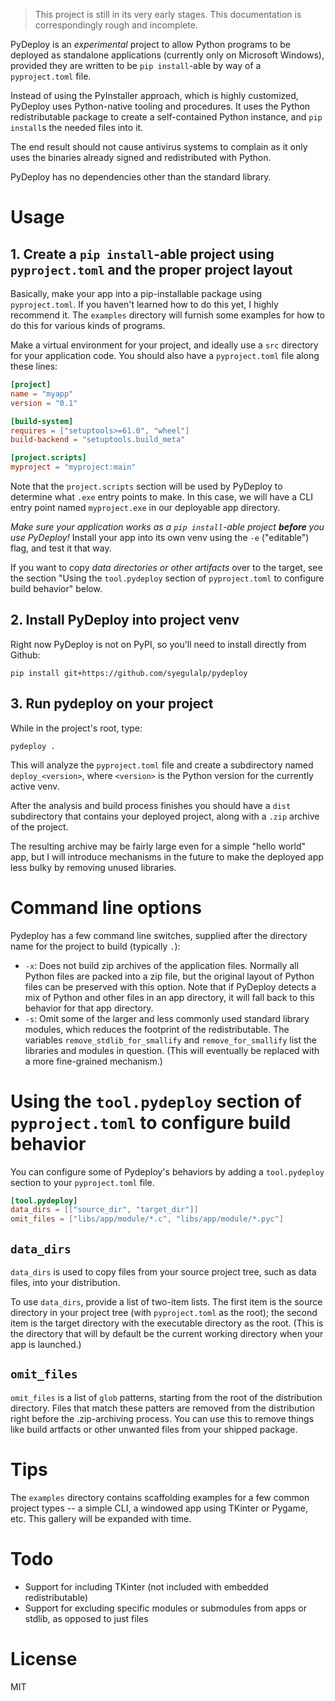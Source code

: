 > This project is still in its very early stages. This documentation is correspondingly rough and incomplete.

PyDeploy is an *experimental* project to allow Python programs to be deployed as standalone applications (currently only on Microsoft Windows), provided they are written to be `pip install`-able by way of a `pyproject.toml` file.

Instead of using the PyInstaller approach, which is highly customized, PyDeploy uses Python-native tooling and procedures. It uses the Python redistributable package to create a self-contained Python instance, and `pip install`s the needed files into it.

The end result should not cause antivirus systems to complain as it only uses the binaries already signed and redistributed with Python.

PyDeploy has no dependencies other than the standard library.

# Usage

## 1. Create a `pip install`-able project using `pyproject.toml` and the proper project layout

Basically, make your app into a pip-installable package using `pyproject.toml`. If you haven't learned how to do this yet, I highly recommend it. The `examples` directory will furnish some examples for how to do this for various kinds of programs.

Make a virtual environment for your project, and ideally use a `src` directory for your application code. You should also have a `pyproject.toml` file along these lines:

```toml
[project]
name = "myapp"
version = "0.1"

[build-system]
requires = ["setuptools>=61.0", "wheel"]
build-backend = "setuptools.build_meta"

[project.scripts]
myproject = "myproject:main"
```

Note that the `project.scripts` section will be used by PyDeploy to determine what `.exe` entry points to make. In this case, we will have a CLI entry point named `myproject.exe` in our deployable app directory.

*Make sure your application works as a `pip install`-able project **before** you use PyDeploy!* Install your app into its own venv using the `-e` ("editable") flag, and test it that way.

If you want to copy *data directories or other artifacts* over to the target, see the section "Using the `tool.pydeploy` section of `pyproject.toml` to configure build behavior" below.


## 2. Install PyDeploy into project venv

Right now PyDeploy is not on PyPI, so you'll need to install directly from Github:

`pip install git+https://github.com/syegulalp/pydeploy`

## 3. Run pydeploy on your project

While in the project's root, type:

`pydeploy .`

This will analyze the `pyproject.toml` file and create a subdirectory named `deploy_<version>`, where `<version>` is the Python version for the currently active venv.

After the analysis and build process finishes you should have a `dist` subdirectory that contains your deployed project, along with a `.zip` archive of the project.

The resulting archive may be fairly large even for a simple "hello world" app, but I will introduce mechanisms in the future to make the deployed app less bulky by removing unused libraries.

# Command line options

Pydeploy has a few command line switches, supplied after the directory name for the project to build (typically `.`):

* `-x`: Does not build zip archives of the application files. Normally all Python files are packed into a zip file, but the original layout of Python files can be preserved with this option. Note that if PyDeploy detects a mix of Python and other files in an app directory, it will fall back to this behavior for that app directory.
* `-s`: Omit some of the larger and less commonly used standard library modules, which reduces the footprint of the redistributable. The variables `remove_stdlib_for_smallify` and `remove_for_smallify` list the libraries and modules in question. (This will eventually be replaced with a more fine-grained mechanism.)

# Using the `tool.pydeploy` section of `pyproject.toml` to configure build behavior

You can configure some of Pydeploy's behaviors by adding a `tool.pydeploy` section to your `pyproject.toml` file.

```toml
[tool.pydeploy]
data_dirs = [["source_dir", "target_dir"]]
omit_files = ["libs/app/module/*.c", "libs/app/module/*.pyc"]
```

## `data_dirs`

`data_dirs` is used to copy files from your source project tree, such as data files, into your distribution.

To use `data_dirs`, provide a list of two-item lists. The first item is the source directory in your project tree (with `pyproject.toml` as the root); the second item is the target directory with the executable directory as the root. (This is the directory that will by default be the current working directory when your app is launched.)

## `omit_files`

`omit_files` is a list of `glob` patterns, starting from the root of the distribution directory. Files that match these patters are removed from the distribution right before the .zip-archiving process. You can use this to remove things like build artfacts or other unwanted files from your shipped package.

# Tips

The `examples` directory contains scaffolding examples for a few common project types -- a simple CLI, a windowed app using TKinter or Pygame, etc. This gallery will be expanded with time.

# Todo

* Support for including TKinter (not included with embedded redistributable)
* Support for excluding specific modules or submodules from apps or stdlib, as opposed to just files

# License

MIT